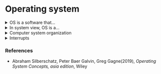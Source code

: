 # Operating system

<details><summary>OS is a software that...</summary>
  
  - manages a computer's hardware, e.g. CPU, memory, I/O devices etc..
    
  - controls the hardware and coordinates its use among the various application programs for the various users.
    
  - provides a basis for application programs and acts as an intermediary between the computer user and the computer hardware.
    
  - provides the means for proper use of the resources in the operation of the computer system, i.e., it simply provides an environment within which other programs can do useful work.
    
</details>

<details><summary>In system view, OS is a...</summary>

  - <details><summary>resource allocator</summary>
    
    which decides how to allocate resources like CPU time, memory space, storage space, I/O devices, to specific programs and users so that it can operate the computer system efficiently and fairly.

    </details>

  - <details><summary>control program</summary>
    
    which manages the execution of user programs to prevent errors and improper use of the computer. It is especially concerned with the operation and control of I/O devices. Since bare hardware alone is not particularly easy to use, application programs are developed. These programs require certain common operations, such as those controlling the I/O devices. The common functions of controlling and allocating resources are then brought together into one piece of software: the operating system.

    </details>

</details>

<details><summary>Computer system organization</summary>

  - OS includes the always running kernel, middleware frameworks that ease application development and provide features, and system programs that aid in managing the system while it is running.

  - A modern general-purpose computer system consists of one or more CPUs and a number of device controllers connected through a common bus that provides access between components and shared memory. Each device controller is in charge of a specific type of device(for example, a disk drive, audio device, or graphics display). A device controller maintains some local buffer storage and a set of special-purpose registers. The device controller is responsible for moving the data between the peripheral devices that it controls and its local buffer storage.

  - Typically, operating systems have a device driver for each device controller. This device driver understands the device controller and provides the rest of the operating system with a uniform interface to the device. The CPU and the device controllers can execute in parallel, competing for memory cycles. To ensure orderly access to the shared memory, a memory controller synchronizes access to the memory.

</details>

<details><summary>Interrupts</summary>

  - Consider a typical computer operation: a program performing I/O. To start an I/O operation, the device driver loads the appropriate registers in the device controller. The device controller, in turn, examines the contents of these registers to determine what action to take (such as "read a character from the keyboard"). The controller starts the transfer of data from the device to its local buffer. Once the transfrer of data is complete, the device controller informs the deivce driver that it has finished its operation. The device driver then gives control to otehr parts of the operating system, possibly returning the data or a pointer to the data if the operation was a read. For other operations, the device driver returns status information such as "write completed successfully" or "device busy". But how does the controller inform the device driver that it has finished its operation? This is accomplished via an interrupt.

  - Hardware may trigger an interrupt at any time by sending a signal to the CPU, usually by way of the system bus. (There may be many buses within a computer system, but the system bus is the main communications path between the major components.) Interrupts are used for many other purposes as well and are a key part of how operating systems and hardware interact.

  - When the CPU is interrupted, it stops what it is doing and immediately transfers execution to a fixed location. The fixed location usually contains the starting address where the service routine for the interrupt is located. The interrupt service routine executes; on completion, the CPU resumes the interrupted computation.

  - Interrupts are an important part of a computer architecture. Each computer design has its own interrupt mechanism, but several functions are common. The interrupt must transfer control to the appropriate interrupt service routine. The straightforward method for managing this transfer would be to invoke a generic routine to examine the interrupt information. The routine, in turn, would call the interrupt-specific handler. However, interrupt must be handled quickly, as they occur very frequently. A table of pointers to interrupt routines can be used instead to provide the necessary speed. The interrupt routine is called indirectly through the table, with no intermediate routine needed. Generally, the table of pointers is stored in low memory (the first hundred or so locations). These locations hold the addresses of the interrupt service routines for the various devices. This array, or interrupt vector, of addresses is then indexed by a unique number, given with the interrupt request, to provide the address of the interrupt service routine for the interrupting device. Operating systems as different as Windows and UNIX dispatch interrupts in this manner.

  - The interrupt architecture must also save the state information of whatever was interrupted, so that it can restore this information after servicing the interrupt. If the interrupt routine needs to modify the processor state, for instance by modifying register values, it must explicitly save the current state and then restore that state before returning. After the interrupt is serviced, the saved return address is loaded into the program counter, and the interrupted computation resumes as though the interrupt had not occurred.

  - The basic interrupt mechanism works as follows. The CPU hardware has a wire called the interrupt-request line that the CPU senses after executing every instruction. When the CPU detects that a controller has asserted a signal on the interrupt-request line, it reads the interrupt number and jumps to the interrupt-handler routine by using that interrupt number as an index into the interrupt vector. It then starts execution at the address associated with that index. The interrupt handler saves any state it will be changing during its operation, determines the cause of the interrupt, performs the necessary processing, performs a state restore, and executes a return_from_interrupt instruction to return the CPU to the execution state prior to the interrupt. We say that the device controller raises an interrupt by asserting a signal on the interrupt request line, the CPU catches the interrupt and dispatches it to the interrupt handler, and the handler clears the interrupt by servicing the device.
   
  - The basic interrupt mechanism just described enables the CPU to respond to an asynchronous event, as when a device controller becomes ready for service. In a modern operating system, however, we need more sophisticated interrupt-handling features.
    - We need the ability to defer interrupt handling during critical processing.
    - We need an efficient way to dispatch to the proper interrupt handler for a device.
    - We need multilevel interrupts, so that the operating system can distinguish between high- and low-priority interrupts and can respond with the appropriate degree of urgency.
    
    In modern computer hardware, these three features are provided by the CPU and the interrupt-controller hardware.

  - Most CPUs have two interrupt request lines. One is the nonmaskable interrupt, which is reserved for events such as unrecoverable memory errors. The second interrupt line is maskable: it can be turned off by the CPU before the execution of critical instruction sequences that must not be interrupted. The maskable interrupt is used by device controllers to request service.

  - Recall that the purpose of a vectored interrupt mechanism is to reduce the need for a single interrupt handler to search all possible sources of interrupts to determine which one needs service. In practice, however, computers have more devices (and, hence, interrupt handlers) than they have address elements in the interrupt vector. A common way to solve this problem is to use interrupt chaining, in which each element in the interrupt vector points to the head of a list of interrupt handlers. When an interrupt is raised, the handlers on the corresponding list are called one by one, until one is found that can service the request. This structure is a compromise between the overhead of a huge interrupt table and the inefficiency of dispatching to a single interrupt handler.

  - The interrupt mechanism also implements a system of interrupt priority levels. These levels enable the CPU to defer the handling of low-priority interrupts without masking all interrupts and makes it possible for a high-priority interrupt to preempt the execution of a low-priority interrupt.
  
  - In summary, interrupts are used throughout modern operating systems to handle asynchronous events (and for other purposes). Device controllers and hardware faults raise interrupts. To enable the most urgent work to be done first, modern computers use a system of interrupt priorities. Because interrupts are used so heavily for time-sensitive processing, efficient interrupt handling is required for good system performance.

    </details>

</details>

### References

- Abraham Silberschatz, Peter Baer Galvin, Greg Gagne(2019), *Operating System Concepts, asia edition*, Wiley
